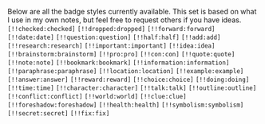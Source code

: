 Below are all the badge styles currently available. This set is based on what I use in my own notes, but feel free to request others if you have ideas.
`[!!checked:checked]` `[!!dropped:dropped]` `[!!forward:forward]` `[!!date:date]` `[!!question:question]` `[!!half:half]` `[!!add:add]` `[!!research:research]` `[!!important:important]` `[!!idea:idea]` `[!!brainstorm:brainstorm]` `[!!pro:pro]` `[!!con:con]` `[!!quote:quote]` `[!!note:note]` `[!!bookmark:bookmark]` `[!!information:information]` `[!!paraphrase:paraphrase]` `[!!location:location]` `[!!example:example]` `[!!answer:answer]` `[!!reward:reward]` `[!!choice:choice]` `[!!doing:doing]` `[!!time:time]` `[!!character:character]` `[!!talk:talk]` `[!!outline:outline]` `[!!conflict:conflict]` `[!!world:world]` `[!!clue:clue]` `[!!foreshadow:foreshadow]` `[!!health:health]` `[!!symbolism:symbolism]` `[!!secret:secret]` `[!!fix:fix]`
